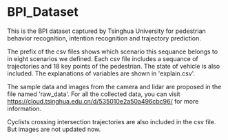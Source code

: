 # BPI_Dataset

This is the BPI dataset captured by Tsinghua University for pedestrian behavior recognition, intention recognition and trajectory prediction.

The prefix of the csv files shows which scenario this sequance belongs to in eight scenarios we defined. Each csv file includes a sequance of trajectories and 18 key points of the pedestrian. The state of vehicle is also included. The explanations of variables are shown in 'explain.csv'.

The sample data and images from the camera and lidar are proposed in the file named 'raw_data'. For all the collected data, you can visit https://cloud.tsinghua.edu.cn/d/535010e2a50a496cbc96/ for more information.

Cyclists crossing intersection trajectories are also included in the csv file. But images are not updated now.
